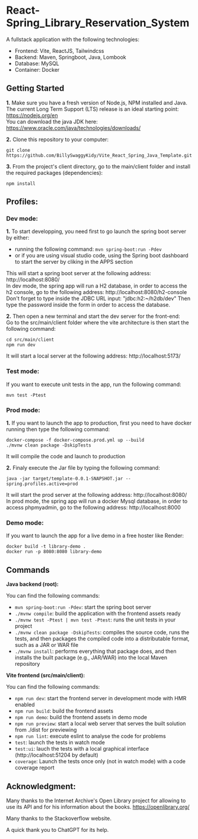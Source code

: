 # React-Spring_Library_Reservation_System

A fullstack application with the following technologies:
- Frontend: Vite, ReactJS, Tailwindcss
- Backend: Maven, Springboot, Java, Lombook
- Database: MySQL
- Container: Docker


## Getting Started

**1.**  Make sure you have a fresh version of Node.js, NPM installed and Java.<br>
The current Long Term Support (LTS) release is an ideal starting point: https://nodejs.org/en<br>
You can download the java JDK here: https://www.oracle.com/java/technologies/downloads/

**2.**  Clone this repository to your computer:
```
git clone https://github.com/BillySwaggyKidy/Vite_React_Spring_Java_Template.git
```

**3.** From the project's client directory, go to the main/client folder and install the required packages (dependencies):
```
npm install
```
## Profiles:

### Dev mode:

**1.** To start developping, you need first to go launch the spring boot server by either:<br>
* running the following command: `mvn spring-boot:run -Pdev`
* or if you are using visual studio code, using the Spring boot dashboard to start the server by cliking in the APPS section

This will start a spring boot server at the following address: http://localhost:8080/
<br>In dev mode, the spring app will run a H2 database, in order to access the h2 console, go to the following address: http://localhost:8080/h2-console
Don't forget to type inside the JDBC URL input: "jdbc:h2:~/h2db/dev"
Then type the password inside the form in order to access the database.

**2.** Then open a new terminal and start the dev server for the front-end:<br>
Go to the src/main/client folder where the vite architecture is then start the following command:
```
cd src/main/client
npm run dev
```
It will start a local server at the following address: http://localhost:5173/


### Test mode:

If you want to execute unit tests in the app, run the following command:
```
mvn test -Ptest
```

### Prod mode:

**1.** If you want to launch the app to production, first you need to have docker running then type the following command:
```
docker-compose -f docker-compose.prod.yml up --build
./mvnw clean package -DskipTests
```
It will compile the code and launch to production

**2.** Finaly execute the Jar file by typing the following command:
```
java -jar target/template-0.0.1-SNAPSHOT.jar --spring.profiles.active=prod
```
It will start the prod server at the following address: http://localhost:8080/
<br>In prod mode, the spring app will run a docker Mysql database, in order to access phpmyadmin, go to the following address: http://localhost:8000

### Demo mode:

If you want to launch the app for a live demo in a free hoster like Render:
```
docker build -t library-demo .
docker run -p 8080:8080 library-demo
```



## Commands

**Java backend (root):**

You can find the following commands:
* `mvn spring-boot:run -Pdev`: start the spring boot server
* `./mvnw compile`: build the application with the frontend assets ready
* `./mvnw test -Ptest | mvn test -Ptest`: runs the unit tests in your project
* `./mvnw clean package -DskipTests`: compiles the source code, runs the tests, and then packages the compiled code into a distributable format, such as a JAR or WAR file
* `./mvnw install`: performs everything that package does, and then installs the built package (e.g., JAR/WAR) into the local Maven repository

**Vite frontend (src/main/client):**

You can find the following commands:
* `npm run dev`: start the frontend server in development mode with HMR enabled
* `npm run build`: build the frontend assets
* `npm run demo`: build the frontend assets in demo mode
* `npm run preview`: start a local web server that serves the built solution from ./dist for previewing
* `npm run lint`: execute eslint to analyse the code for problems
* `test`: launch the tests in watch mode 
* `test:ui`: lauch the tests with a local graphical interface (http://localhost:51204 by default)
* `coverage`: Launch the tests once only (not in watch mode) with a code coverage report


## Acknowledgment:

Many thanks to the Internet Archive's Open Library project for allowing to use its API and for his information about the books.
https://openlibrary.org/

Many thanks to the Stackoverflow website.

A quick thank you to ChatGPT for its help.